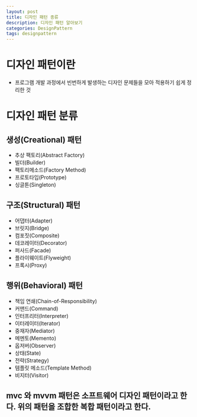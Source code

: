 ```yaml
---
layout: post
title: 디자인 패턴 종류
description: 디자인 패턴 알아보기
categories: DesignPattern
tags: designpattern
---
```

# 디자인 패턴이란
- 프로그램 개발 과정에서 빈번하게 발생하는 디자인 문제들을 모아 적용하기 쉽게 정리한 것

# 디자인 패턴 분류
## 생성(Creational) 패턴
  - 추상 팩토리(Abstract Factory)
  - 빌더(Builder)
  - 팩토리메소드(Factory Method)
  - 프로토타입(Prototype)
  - 싱글톤(Singleton)
## 구조(Structural) 패턴
  - 어댑터(Adapter)
  - 브릿지(Bridge)
  - 컴포짓(Composite)
  - 데코레이터(Decorator)
  - 퍼사드(Facade)
  - 플라이웨이트(Flyweight)
  - 프록시(Proxy)
## 행위(Behavioral) 패턴
  - 책임 연쇄(Chain-of-Responsibility)
  - 커맨드(Command)
  - 인터프리터(Interpreter)
  - 이터레이터(Iterator)
  - 중재자(Mediator)
  - 메멘토(Memento)
  - 옵저버(Observer)
  - 상태(State)
  - 전략(Strategy)
  - 템플릿 메소드(Template Method)
  - 비지터(Visitor)
  
## mvc 와 mvvm 패턴은 소프트웨어 디자인 패턴이라고 한다. 위의 패턴을 조합한 복합 패턴이라고 한다.
